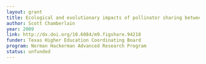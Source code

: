 ```yaml
---
layout: grant
title: Ecological and evolutionary impacts of pollinator sharing between cultivated and wild sunflowers
author: Scott Chamberlain
year: 2009
link: http://dx.doi.org/10.6084/m9.figshare.94218
funder: Texas Higher Education Coordinating Board
program: Norman Hackerman Advanced Research Program
status: unfunded
---
```

